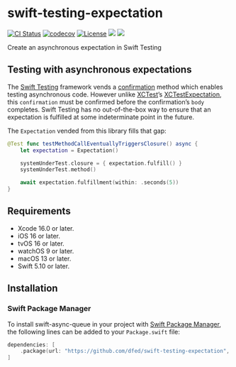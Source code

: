 # swift-testing-expectation
[![CI Status](https://img.shields.io/github/actions/workflow/status/dfed/swift-testing-expectation/ci.yml?branch=main)](https://github.com/dfed/swift-testing-expectation/actions?query=workflow%3ACI+branch%3Amain)
[![codecov](https://codecov.io/gh/dfed/swift-testing-expectation/branch/main/graph/badge.svg?token=nZBHcZZ63F)](https://codecov.io/gh/dfed/swift-testing-expectation)
[![License](https://img.shields.io/badge/License-MIT-blue.svg)](https://spdx.org/licenses/MIT.html)
[![](https://img.shields.io/endpoint?url=https%3A%2F%2Fswiftpackageindex.com%2Fapi%2Fpackages%2Fdfed%2Fswift-testing-expectation%2Fbadge%3Ftype%3Dswift-versions)](https://swiftpackageindex.com/dfed/swift-testing-expectation)
[![](https://img.shields.io/endpoint?url=https%3A%2F%2Fswiftpackageindex.com%2Fapi%2Fpackages%2Fdfed%2Fswift-testing-expectation%2Fbadge%3Ftype%3Dplatforms)](https://swiftpackageindex.com/dfed/swift-testing-expectation)

Create an asynchronous expectation in Swift Testing

## Testing with asynchronous expectations

The [Swift Testing](https://developer.apple.com/documentation/testing/testing-asynchronous-code) framework vends a [confirmation](https://developer.apple.com/documentation/testing/confirmation(_:expectedcount:isolation:sourcelocation:_:)) method which enables testing asynchronous code. However unlike [XCTest](https://developer.apple.com/documentation/xctest/asynchronous_tests_and_expectations)’s [XCTestExpectation](https://developer.apple.com/documentation/xctest/xctestexpectation), this `confirmation` must be confirmed before the confirmation’s `body` completes. Swift Testing has no out-of-the-box way to ensure that an expectation is fulfilled at some indeterminate point in the future.

The `Expectation` vended from this library fills that gap:

```swift
@Test func testMethodCallEventuallyTriggersClosure() async {
	let expectation = Expectation()

	systemUnderTest.closure = { expectation.fulfill() }
	systemUnderTest.method()

	await expectation.fulfillment(within: .seconds(5))
}
```

## Requirements

* Xcode 16.0 or later.
* iOS 16 or later.
* tvOS 16 or later.
* watchOS 9 or later.
* macOS 13 or later.
* Swift 5.10 or later.

## Installation

### Swift Package Manager

To install swift-async-queue in your project with [Swift Package Manager](https://github.com/apple/swift-package-manager), the following lines can be added to your `Package.swift` file:

```swift
dependencies: [
	.package(url: "https://github.com/dfed/swift-testing-expectation", from: "0.1.0"),
]
```
